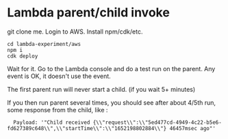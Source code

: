# Lambda parent/child invoke

git clone me. Login to AWS. Install npm/cdk/etc.
```
cd lambda-experiment/aws
npm i
cdk deploy
```

Wait for it. Go to the Lambda console and do a test run on the parent. Any event is OK, it doesn't use the event.

The first parent run will never start a child. (if you wait 5+ minutes)

If you then run parent several times, you should see after about 4/5th run, some response from the child, like :
```
  Payload: '"Child received {\\"request\\":\\"5ed477cd-4949-4c22-b5e6-fd627389c648\\",\\"startTime\\":\\"1652198802884\\"} 46457msec ago"'
```

